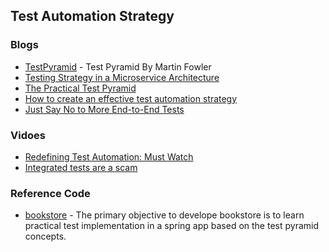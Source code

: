 ## Test Automation Strategy

### Blogs
* [TestPyramid](https://martinfowler.com/bliki/TestPyramid.html) - Test Pyramid By Martin Fowler
* [Testing Strategy in a Microservice Architecture](https://martinfowler.com/articles/microservice-testing/)
* [The Practical Test Pyramid](https://martinfowler.com/articles/practical-test-pyramid.html)
* [How to create an effective test automation strategy](https://abstarreveld.medium.com/considerations-for-an-effective-test-automation-strategy-a5bd027b3fa3)
* [Just Say No to More End-to-End Tests](https://testing.googleblog.com/2015/04/just-say-no-to-more-end-to-end-tests.html)

### Vidoes
* [Redefining Test Automation: Must Watch](https://www.youtube.com/watch?v=uIDvGzQdoxc)
* [Integrated tests are a scam](https://vimeo.com/80533536)

### Reference Code
* [bookstore](https://github.com/priyanshus/bookstore) - The primary objective to develope bookstore is to learn practical test implementation in a spring app based on the test pyramid concepts.